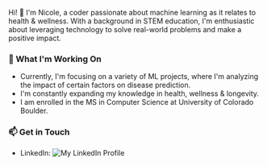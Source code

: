 Hi! 👋 I'm Nicole, a coder passionate about machine learning as it relates to health & wellness. With a background in STEM education, I'm enthusiastic about leveraging technology to solve real-world problems and make a positive impact.

### 🔭 What I'm Working On
- Currently, I'm focusing on a variety of ML projects, where I'm analyzing the impact of certain factors on disease prediction.
- I'm constantly expanding my knowledge in health, wellness & longevity.
- I am enrolled in the MS in Computer Science at University of Colorado Boulder.

### 📫 Get in Touch

- LinkedIn: ![My LinkedIn Profile](https://www.linkedin.com/in/mcintyre-nicole/)
